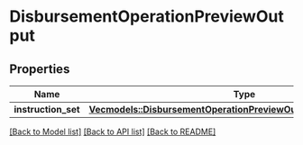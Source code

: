 # DisbursementOperationPreviewOutput

## Properties

Name | Type | Description | Notes
------------ | ------------- | ------------- | -------------
**instruction_set** | [**Vec<models::DisbursementOperationPreviewOutputInstructionSetInner>**](DisbursementOperationPreviewOutput_instructionSet_inner.md) |  | 

[[Back to Model list]](../README.md#documentation-for-models) [[Back to API list]](../README.md#documentation-for-api-endpoints) [[Back to README]](../README.md)


